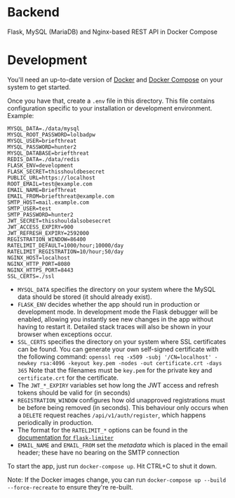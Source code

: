 # Backend
Flask, MySQL (MariaDB) and Nginx-based REST API in Docker Compose

# Development
You'll need an up-to-date version of [Docker](https://docs.docker.com/install/) and [Docker Compose](https://docs.docker.com/compose/install/) on your system to get started.

Once you have that, create a `.env` file in this directory. This file contains configuration specific to your installation or development environment. Example:
```
MYSQL_DATA=./data/mysql
MYSQL_ROOT_PASSWORD=lolbadpw
MYSQL_USER=briefthreat
MYSQL_PASSWORD=hunter2
MYSQL_DATABASE=briefthreat
REDIS_DATA=./data/redis
FLASK_ENV=development
FLASK_SECRET=thisshouldbesecret
PUBLIC_URL=https://localhost
ROOT_EMAIL=test@example.com
EMAIL_NAME=BriefThreat
EMAIL_FROM=briefthreat@example.com
SMTP_HOST=mail.example.com
SMTP_USER=test
SMTP_PASSWORD=hunter2
JWT_SECRET=thisshouldalsobesecret
JWT_ACCESS_EXPIRY=900
JWT_REFRESH_EXPIRY=2592000
REGISTRATION_WINDOW=86400
RATELIMIT_DEFAULT=1000/hour;10000/day
RATELIMIT_REGISTRATION=10/hour;50/day
NGINX_HOST=localhost
NGINX_HTTP_PORT=8080
NGINX_HTTPS_PORT=8443
SSL_CERTS=./ssl
```

- `MYSQL_DATA` specifies the directory on your system where the MySQL data should be stored (it should already exist).
- `FLASK_ENV` decides whether the app should run in production or development mode. In development mode the Flask debugger will be enabled, allowing you instantly see new changes in the app without having to restart it. Detailed stack traces will also be shown in your browser when exceptions occur.
- `SSL_CERTS` specifies the directory on your system where SSL certificates can be found. You can generate your own self-signed certificate with the following command:
`openssl req -x509 -subj '/CN=localhost' -newkey rsa:4096 -keyout key.pem -nodes -out certificate.crt -days 365`
Note that the filenames must be `key.pem` for the private key and `certificate.crt` for the certificate.
- The `JWT_*_EXPIRY` variables set how long the JWT access and refresh tokens should be valid for (in seconds)
- `REGISTRATION_WINDOW` configures how old unapproved registrations must be before being removed (in seconds). This behaviour only occurs when a `DELETE` request reaches `/api/v1/auth/register`, which happens periodically in production.
- The format for the `RATELIMIT_*` options can be found in the [documentation for `flask-limiter`](https://flask-limiter.readthedocs.io/en/stable/#rate-limit-string-notation)
- `EMAIL_NAME` and `EMAIL_FROM` set the _metadata_ which is placed in the email header; these have no bearing on the SMTP connection

To start the app, just run `docker-compose up`. Hit CTRL+C to shut it down.

Note: If the Docker images change, you can run `docker-compose up --build --force-recreate` to ensure they're re-built.
